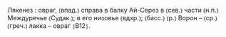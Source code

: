 ---
---

Лякенез
: овраг, ⦅впад.⦆ справа в балку Ай-Серез в ⦅сев.⦆ части ⦅н.п.⦆ Междуречье ⦅Судак.⦆; в его низовье ⦅вдхр.⦆; ⦅басс.⦆ ⦅р.⦆ Ворон – ⦅ср.⦆ ⦅греч.⦆ лакка – овраг ⦃В12⦄.
